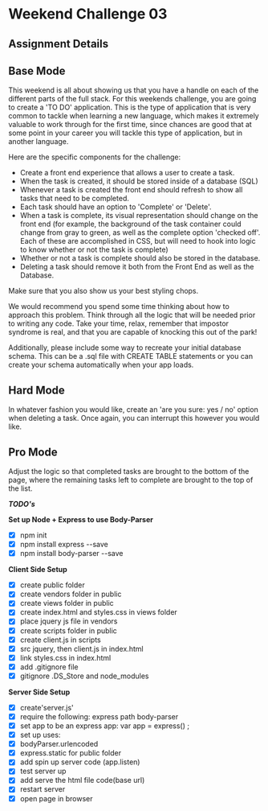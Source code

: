 Weekend Challenge 03
====================

Assignment Details
------------------

Base Mode
---------

This weekend is all about showing us that you have a handle on each of the different parts of the full stack. For this weekends challenge, you are going to create a 'TO DO' application. This is the type of application that is very common to tackle when learning a new language, which makes it extremely valuable to work through for the first time, since chances are good that at some point in your career you will tackle this type of application, but in another language.

Here are the specific components for the challenge:

- Create a front end experience that allows a user to create a task.
- When the task is created, it should be stored inside of a database (SQL)
- Whenever a task is created the front end should refresh to show all tasks that need to be completed.
- Each task should have an option to 'Complete' or 'Delete'.
- When a task is complete, its visual representation should change on the front end (for example, the background of the task        container could change from gray to green, as well as the complete option 'checked off'. Each of these are accomplished in CSS, but will need to hook into logic to know whether or not the task is complete)
- Whether or not a task is complete should also be stored in the database.
- Deleting a task should remove it both from the Front End as well as the Database.

Make sure that you also show us your best styling chops.

We would recommend you spend some time thinking about how to approach this problem. Think through all the logic that will be needed prior to writing any code. Take your time, relax, remember that impostor syndrome is real, and that you are capable of knocking this out of the park!

Additionally, please include some way to recreate your initial database schema. This can be a .sql file with CREATE TABLE statements or you can create your schema automatically when your app loads.

Hard Mode
---------

In whatever fashion you would like, create an 'are you sure: yes / no' option when deleting a task. Once again, you can interrupt this however you would like.

Pro Mode
--------
Adjust the logic so that completed tasks are brought to the bottom of the page, where the remaining tasks left to complete are brought to the top of the list.

***TODO's***

**Set up Node + Express to use Body-Parser**

- [x] npm init
- [x] npm install express --save
- [x] npm install body-parser --save

**Client Side Setup**

- [x] create public folder
- [x] create vendors folder in public
- [x] create views folder in public
- [x] create index.html and styles.css in views folder
- [x] place jquery js file in vendors
- [x] create scripts folder in public
- [x] create client.js in scripts
- [x] src jquery, then client.js in index.html
- [x] link styles.css in index.html
- [x] add .gitignore file
- [x] gitignore .DS_Store and node_modules

**Server Side Setup**

- [x] create'server.js'
- [x] require the following:
    express
    path
    body-parser
- [x] set app to be an express app: var app = express() ;
- [x] set up uses:
- [x] bodyParser.urlencoded
- [x] express.static for public folder
- [x] add spin up server code (app.listen)
- [x] test server up
- [x] add serve the html file code(base url)
- [x] restart server
- [x] open page in browser
